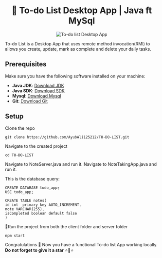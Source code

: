 <div align="center">

# 📗 To-do List Desktop App | Java ft MySql
![To-do list Desktop App](https://res.cloudinary.com/dlkmarlgw/image/upload/v1686919463/todo_xe8dbm.png)
</div>

To-do List is a Desktop App that uses remote method invocation(RMI) to allows you create, update, mark as complete and delete your daily tasks.

## Prerequisites

Make sure you have the following software installed on your machine:

- **Java JDK**: [Download JDK](https://www.oracle.com/java/technologies/downloads/#jdk20-windows)
- **Java SDK**: [Download SDK](https://openjfx.io/)
- **Mysql**: [Download Mysql](https://dev.mysql.com/downloads/installer/)
- **Git**: [Download Git](https://git-scm.com/downloads)

## Setup

Clone the repo

```
git clone https://github.com/AyubAli125212/TO-DO-LIST.git
```

Navigate to the created project

```
cd TO-DO-LIST
```

Navigate to NoteServer.java and run it.
Navigate to NoteTakingApp.java and run it. 

This is the database query:

```
CREATE DATABASE todo_app;
USE todo_app;

CREATE TABLE notes(
id int  primary key AUTO_INCREMENT,
note VARCHAR(255),
isCompleted boolean default false
)
```

📌Run the project from both the client folder and server folder

```
npm start
```

Congratulations 🎉 Now you have a functional To-do list App working locally.
**Do not forget to give it a star** ⭐🌟⭐ 